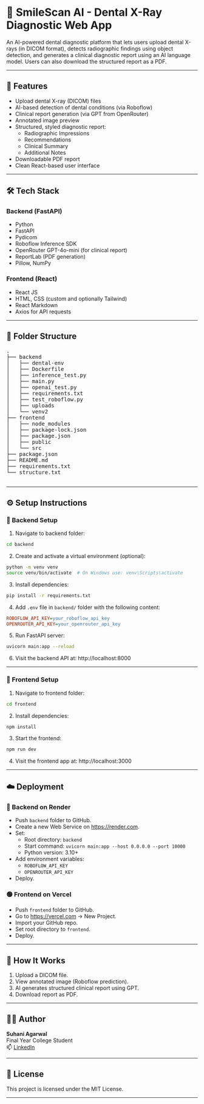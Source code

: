 # 🦷 SmileScan AI - Dental X-Ray Diagnostic Web App

An AI-powered dental diagnostic platform that lets users upload dental X-rays (in DICOM format), detects radiographic findings using object detection, and generates a clinical diagnostic report using an AI language model. Users can also download the structured report as a PDF.

---

## 🚀 Features

- Upload dental X-ray (DICOM) files
- AI-based detection of dental conditions (via Roboflow)
- Clinical report generation (via GPT from OpenRouter)
- Annotated image preview
- Structured, styled diagnostic report:
  - Radiographic Impressions
  - Recommendations
  - Clinical Summary
  - Additional Notes
- Downloadable PDF report
- Clean React-based user interface

---

## 🛠️ Tech Stack

### Backend (FastAPI)
- Python
- FastAPI
- Pydicom
- Roboflow Inference SDK
- OpenRouter GPT-4o-mini (for clinical report)
- ReportLab (PDF generation)
- Pillow, NumPy

### Frontend (React)
- React JS
- HTML, CSS (custom and optionally Tailwind)
- React Markdown
- Axios for API requests

---

## 📁 Folder Structure

<pre>
.
├── backend
│   ├── dental-env
│   ├── Dockerfile
│   ├── inference_test.py
│   ├── main.py
│   ├── openai_test.py
│   ├── requirements.txt
│   ├── test_roboflow.py
│   ├── uploads
│   └── venv2
├── frontend
│   ├── node_modules
│   ├── package-lock.json
│   ├── package.json
│   ├── public
│   └── src
├── package.json
├── README.md
├── requirements.txt
└── structure.txt

</pre>

---

## ⚙️ Setup Instructions

### 🔧 Backend Setup

1. Navigate to backend folder:

```bash
cd backend
```

2. Create and activate a virtual environment (optional):

```bash
python -m venv venv
source venv/bin/activate  # On Windows use: venv\Scripts\activate
```

3. Install dependencies:

```bash
pip install -r requirements.txt
```

4. Add `.env` file in `backend/` folder with the following content:

```ini
ROBOFLOW_API_KEY=your_roboflow_api_key
OPENROUTER_API_KEY=your_openrouter_api_key
```

5. Run FastAPI server:

```bash
uvicorn main:app --reload
```

6. Visit the backend API at: http://localhost:8000

---

### 🎨 Frontend Setup

1. Navigate to frontend folder:

```bash
cd frontend
```

2. Install dependencies:

```bash
npm install
```

3. Start the frontend:

```bash
npm run dev
```

4. Visit the frontend app at: http://localhost:3000

---

## ☁️ Deployment

### 🔷 Backend on Render

- Push `backend` folder to GitHub.
- Create a new Web Service on https://render.com.
- Set:
  - Root directory: `backend`
  - Start command: `uvicorn main:app --host 0.0.0.0 --port 10000`
  - Python version: 3.10+
- Add environment variables:
  - `ROBOFLOW_API_KEY`
  - `OPENROUTER_API_KEY`
- Deploy.

### 🟢 Frontend on Vercel

- Push `frontend` folder to GitHub.
- Go to https://vercel.com → New Project.
- Import your GitHub repo.
- Set root directory to `frontend`.
- Deploy.

---

## 🧪 How It Works

1. Upload a DICOM file.
2. View annotated image (Roboflow prediction).
3. AI generates structured clinical report using GPT.
4. Download report as PDF.

---


## 🙋‍♀️ Author

**Suhani Agarwal**  
Final Year College Student  
📫 [LinkedIn](https://www.linkedin.com/in/suhani-agarwal-999ab2255/) 

---

## 📜 License

This project is licensed under the MIT License.

---


